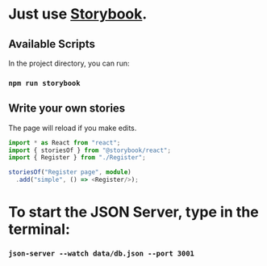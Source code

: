 # Just use [Storybook](https://github.com/storybookjs/storybook).

## Available Scripts

In the project directory, you can run:

### `npm run storybook`

## Write your own stories
The page will reload if you make edits.<br>

```ts
import * as React from "react";
import { storiesOf } from "@storybook/react";
import { Register } from "./Register";

storiesOf("Register page", module)
  .add("simple", () => <Register/>);
 ```

# To start the JSON Server, type in the terminal:

### `json-server --watch data/db.json --port 3001`